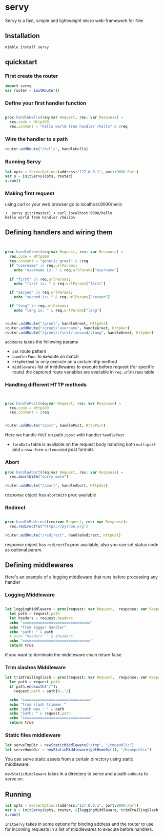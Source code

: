 # servy

Servy is a fast, simple and lightweight micro web-framework for Nim


## Installation

`nimble install servy`

## quickstart

### First create the router

```nim
import servy
var router = initRouter()

```

### Define your first handler function

```nim

proc handleHello(req:var Request, res: var Response) =
  res.code = Http200
  res.content = "hello world from handler /hello" & $req

```

### Wire the handler to a path

```nim
router.addRoute("/hello", handleHello)
```

### Running Servy

```nim
let opts = ServerOptions(address:"127.0.0.1", port:9000.Port)
var s = initServy(opts, router)
s.run()
```

### Making first request

using curl or your web browser go to localhost:9000/hello

```
➜  servy git:(master) ✗ curl localhost:9000/hello
hello world from handler /hello%    
```



## Defining handlers and wiring them

```nim


proc handleGreet(req:var Request, res: var Response) =
  res.code = Http200
  res.content = "generic greet" & $req
  if "username" in req.urlParams:
    echo "username is: " & req.urlParams["username"]
  
  if "first" in req.urlParams:
    echo "first is: " & req.urlParams["first"]

  if "second" in req.urlParams:
    echo "second is: " & req.urlParams["second"]

  if "lang" in req.urlParams:
    echo "lang is: " & req.urlParams["lang"]


router.addRoute("/greet", handleGreet, HttpGet)
router.addRoute("/greet/:username", handleGreet, HttpGet)
router.addRoute("/greet/:first/:second/:lang", handleGreet, HttpGet)

```
`addRoute` takes the following params
- `pat` route pattern
- `handlerFunc` to execute on match
- `httpMethod` to only execute on a certain http method
- `middlewares` list of middlewares to execute before request (for specific route) 
the captured route variables are available in `req.urlParams` table
  

### Handling different HTTP methods

```nim


proc handlePost(req:var Request, res: var Response) =
  res.code = Http200
  res.content = $req


router.addRoute("/post", handlePost, HttpPost)

```
Here we handle `POST` on path `/post` with handler `handlePost`
- `formData` table is available on the request body handling both `multipart` and `x-www-form-urlencoded` post formats


### Abort
```nim
proc handleAbort(req:var Request, res: var Response) =
  res.abortWith("sorry mate")

router.addRoute("/abort", handleAbort, HttpGet)

```
response object has `abortWith` proc available 


### Redirect

```nim

proc handleRedirect(req:var Request, res: var Response)=
  res.redirectTo("https://python.org")

router.addRoute("/redirect", handleRedirect, HttpGet)

```
response object has `redirectTo` proc available, also you can set status code as optional param.



## Defining middlewares

Here's an example of a logging middleware that runs before processing any handler

### Logging Middleware
```nim

let loggingMiddleware = proc(request: var Request,  response: var Response): bool {.closure, gcsafe, locks: 0.} =
  let path = request.path
  let headers = request.headers
  echo "==============================="
  echo "from logger handler"
  echo "path: " & path
  # echo "headers: " & $headers
  echo "==============================="
  return true
```
if you want to terminate the middleware chain return false


### Trim slashes Middleware

```nim
let trimTrailingSlash = proc(request: var Request,  response: var Response): bool {.closure, gcsafe, locks: 0.} =
  let path = request.path
  if path.endswith("/"):
    request.path = path[0..^2]

  echo "==============================="
  echo "from slash trimmer "
  echo "path was : " & path
  echo "path: " & request.path
  echo "==============================="
  return true
```


### Static files middleware

```nim
let serveTmpDir = newStaticMiddleware("/tmp", "/tmppublic")
let serveHomeDir = newStaticMiddleware(getHomeDir(), "/homepublic")
```
You can serve static assets from a certain directory using static middleware.

`newStaticMiddleware` takes in a directory to serve and a path `onRoute` to serve on.


## Running

```nim
let opts = ServerOptions(address:"127.0.0.1", port:9000.Port)
var s = initServy(opts, router, @[loggingMiddleware, trimTrailingSlash, serveTmpDir, serveHomeDir])
s.run()
```

`initServy` takes in some options for binding address and the router to use for incoming requests in a list of middlewares to execute before handlers.
